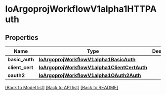 # IoArgoprojWorkflowV1alpha1HTTPAuth

## Properties
Name | Type | Description | Notes
------------ | ------------- | ------------- | -------------
**basic_auth** | [**IoArgoprojWorkflowV1alpha1BasicAuth**](IoArgoprojWorkflowV1alpha1BasicAuth.md) |  | [optional] 
**client_cert** | [**IoArgoprojWorkflowV1alpha1ClientCertAuth**](IoArgoprojWorkflowV1alpha1ClientCertAuth.md) |  | [optional] 
**oauth2** | [**IoArgoprojWorkflowV1alpha1OAuth2Auth**](IoArgoprojWorkflowV1alpha1OAuth2Auth.md) |  | [optional] 

[[Back to Model list]](../README.md#documentation-for-models) [[Back to API list]](../README.md#documentation-for-api-endpoints) [[Back to README]](../README.md)


